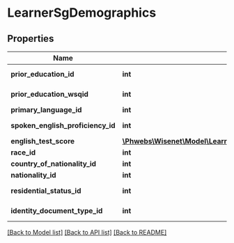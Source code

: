 # LearnerSgDemographics

## Properties
Name | Type | Description | Notes
------------ | ------------- | ------------- | -------------
**prior_education_id** | **int** | See combo SgPriorEducations | [optional] 
**prior_education_wsqid** | **int** | See combo SgWsqPriorEducations | [optional] 
**primary_language_id** | **int** | See combo Languages | [optional] 
**spoken_english_proficiency_id** | **int** | See combo SpokenEnglishProficiencies | [optional] 
**english_test_score** | [**\Phwebs\Wisenet\Model\LearnerSgDemographicsEnglishTestScore**](LearnerSgDemographicsEnglishTestScore.md) |  | [optional] 
**race_id** | **int** | See combo SgRaces | [optional] 
**country_of_nationality_id** | **int** | See combo NzCountries | [optional] 
**nationality_id** | **int** | See combo SgNationalities | [optional] 
**residential_status_id** | **int** | See combo SgResidentialStatuses | [optional] 
**identity_document_type_id** | **int** | See combo SgIdentityDocumentTypes | [optional] 

[[Back to Model list]](../../README.md#documentation-for-models) [[Back to API list]](../../README.md#documentation-for-api-endpoints) [[Back to README]](../../README.md)

